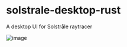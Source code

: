 # solstrale-desktop-rust
A desktop UI for Solstråle raytracer

![image](https://github.com/DanielPettersson/solstrale-desktop-rust/assets/3603911/432b6661-716a-46ef-86ab-3789c4fb52da)
